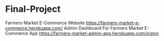 # Final-Project
Farmers Market E-Commerce Website https://farmers-market-e-commerce.herokuapp.com/
Admin Dashboard For Farmers Market E-Commerce App https://farmers-market-admin-app.herokuapp.com/signin
